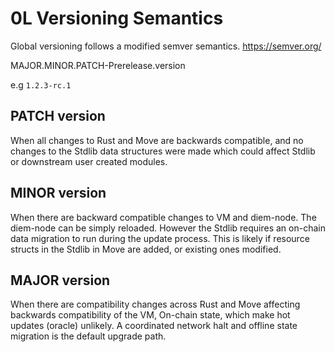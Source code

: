 # 0L Versioning Semantics
Global versioning follows a modified semver semantics. https://semver.org/

MAJOR.MINOR.PATCH-Prerelease.version

e.g 
`1.2.3-rc.1`

## PATCH version
When all changes to Rust and Move are backwards compatible, and no changes to the Stdlib data structures were made which could affect Stdlib or downstream user created modules.

## MINOR version
When there are backward compatible changes to VM and diem-node. The diem-node can be simply reloaded. However the Stdlib requires an on-chain data migration to run during the update process. This is likely if resource structs in the Stdlib in Move are added, or existing ones modified.


## MAJOR version
When there are compatibility changes across Rust and Move affecting backwards compatibility of the VM, On-chain state, which make hot updates (oracle) unlikely. A coordinated network halt and offline state migration is the default upgrade path.
